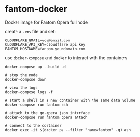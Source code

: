 # fantom-docker
Docker image for Fantom Opera full node

create a `.env` file and set:
```
CLOUDFLARE_EMAIL=you@email.com
CLOUDFLARE_API_KEY=cloudflare api key
FANTOM_HOSTNAME=fantom.yourdomain.com
```

use `docker-compose` and `docker` to interact with the containers
```
docker-compose up --build -d
 
# stop the node
docker-compose down
 
# view the logs
docker-compose logs -f
 
# start a shell in a new container with the same data volume
docker-compose run fantom ash

# attach to the go-opera json interface
docker-compose run fantom opera attach
 
# connect to the container
docker exec -it $(docker ps --filter "name=fantom" -q) ash
```